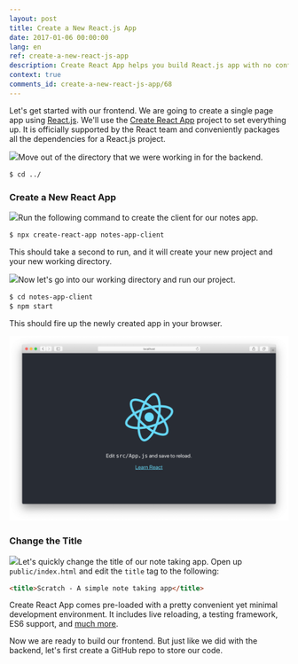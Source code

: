 ```yaml
---
layout: post
title: Create a New React.js App
date: 2017-01-06 00:00:00
lang: en
ref: create-a-new-react-js-app
description: Create React App helps you build React.js app with no configuration. Install the Create React App CLI using the NPM package and use the command to start a new React.js project.
context: true
comments_id: create-a-new-react-js-app/68
---
```


Let's get started with our frontend. We are going to create a single page app using [React.js](https://facebook.github.io/react/). We'll use the [Create React App](https://github.com/facebookincubator/create-react-app) project to set everything up. It is officially supported by the React team and conveniently packages all the dependencies for a React.js project.

<img class="code-marker" src="/assets/s.png" />Move out of the directory that we were working in for the backend.

``` bash
$ cd ../
```

### Create a New React App

<img class="code-marker" src="/assets/s.png" />Run the following command to create the client for our notes app.

``` bash
$ npx create-react-app notes-app-client
```

This should take a second to run, and it will create your new project and your new working directory.

<img class="code-marker" src="/assets/s.png" />Now let's go into our working directory and run our project.

``` bash
$ cd notes-app-client
$ npm start
```

This should fire up the newly created app in your browser.

![New Create React App screenshot](/assets/new-create-react-app.png)

### Change the Title

<img class="code-marker" src="/assets/s.png" />Let's quickly change the title of our note taking app. Open up `public/index.html` and edit the `title` tag to the following:

``` html
<title>Scratch - A simple note taking app</title>
```

Create React App comes pre-loaded with a pretty convenient yet minimal development environment. It includes live reloading, a testing framework, ES6 support, and [much more](https://github.com/facebookincubator/create-react-app#why-use-this).

Now we are ready to build our frontend. But just like we did with the backend, let's first create a GitHub repo to store our code.
